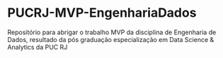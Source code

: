 # PUCRJ-MVP-EngenhariaDados
Repositório para abrigar o trabalho MVP da disciplina de Engenharia de Dados, resultado da pós graduação especialização em Data Science &amp; Analytics da PUC RJ
